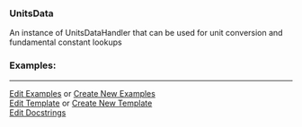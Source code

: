 ### <a id="McUtils.Data.ConstantsData.UnitsData">UnitsData</a>
An instance of UnitsDataHandler that can be used for unit conversion and fundamental constant lookups

### Examples:


___

[Edit Examples](https://github.com/McCoyGroup/References/edit/gh-pages/Documentation/examples/McUtils/Data/ConstantsData/UnitsData.md) or 
[Create New Examples](https://github.com/McCoyGroup/References/new/gh-pages/?filename=Documentation/examples/McUtils/Data/ConstantsData/UnitsData.md) <br/>
[Edit Template](https://github.com/McCoyGroup/References/edit/gh-pages/Documentation/templates/McUtils/Data/ConstantsData/UnitsData.md) or 
[Create New Template](https://github.com/McCoyGroup/References/new/gh-pages/?filename=Documentation/templates/McUtils/Data/ConstantsData/UnitsData.md) <br/>
[Edit Docstrings](https://github.com/McCoyGroup/McUtils/edit/master/Data/ConstantsData/UnitsData/__init__.py?message=Update%20Docs)

